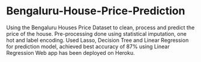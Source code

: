 # Bengaluru-House-Price-Prediction

Using the Bengaluru Houses Price Dataset to clean, process and predict the price of the house. Pre-processing done using statistical imputation, one hot and label encoding.
Used Lasso, Decision Tree and Linear Regression for prediction model, achieved best accuracy of 87% using Linear Regression
Web app has been deployed on Heroku.

